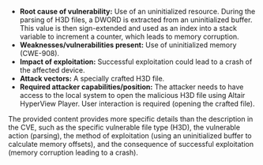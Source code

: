 - **Root cause of vulnerability:** Use of an uninitialized resource. During the parsing of H3D files, a DWORD is extracted from an uninitialized buffer. This value is then sign-extended and used as an index into a stack variable to increment a counter, which leads to memory corruption.
- **Weaknesses/vulnerabilities present:** Use of uninitialized memory (CWE-908).
- **Impact of exploitation:** Successful exploitation could lead to a crash of the affected device.
- **Attack vectors:** A specially crafted H3D file.
- **Required attacker capabilities/position:** The attacker needs to have access to the local system to open the malicious H3D file using Altair HyperView Player. User interaction is required (opening the crafted file).

The provided content provides more specific details than the description in the CVE, such as the specific vulnerable file type (H3D), the vulnerable action (parsing), the method of exploitation (using an uninitialized buffer to calculate memory offsets), and the consequence of successful exploitation (memory corruption leading to a crash).